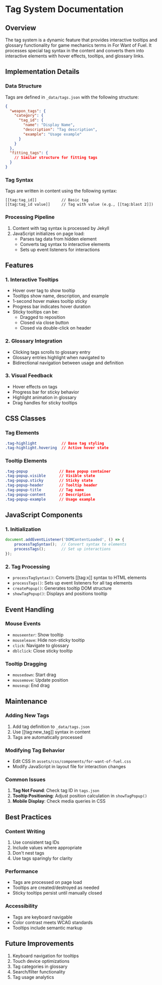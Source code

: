 # Tag System Documentation

## Overview
The tag system is a dynamic feature that provides interactive tooltips and glossary functionality for game mechanics terms in For Want of Fuel. It processes special tag syntax in the content and converts them into interactive elements with hover effects, tooltips, and glossary links.

## Implementation Details

### Data Structure
Tags are defined in `_data/tags.json` with the following structure:
```json
{
  "weapon_tags": {
    "category": {
      "tag_id": {
        "name": "Display Name",
        "description": "Tag description",
        "example": "Usage example"
      }
    }
  },
  "fitting_tags": {
    // Similar structure for fitting tags
  }
}
```

### Tag Syntax
Tags are written in content using the following syntax:
```
[[tag:tag_id]]           // Basic tag
[[tag:tag_id value]]     // Tag with value (e.g., [[tag:blast 2]])
```

### Processing Pipeline
1. Content with tag syntax is processed by Jekyll
2. JavaScript initializes on page load:
   - Parses tag data from hidden element
   - Converts tag syntax to interactive elements
   - Sets up event listeners for interactions

## Features

### 1. Interactive Tooltips
- Hover over tag to show tooltip
- Tooltips show name, description, and example
- 1-second hover makes tooltip sticky
- Progress bar indicates hover duration
- Sticky tooltips can be:
  - Dragged to reposition
  - Closed via close button
  - Closed via double-click on header

### 2. Glossary Integration
- Clicking tags scrolls to glossary entry
- Glossary entries highlight when navigated to
- Bidirectional navigation between usage and definition

### 3. Visual Feedback
- Hover effects on tags
- Progress bar for sticky behavior
- Highlight animation in glossary
- Drag handles for sticky tooltips

## CSS Classes

### Tag Elements
```css
.tag-highlight           // Base tag styling
.tag-highlight.hovering  // Active hover state
```

### Tooltip Elements
```css
.tag-popup              // Base popup container
.tag-popup.visible      // Visible state
.tag-popup.sticky       // Sticky state
.tag-popup-header       // Tooltip header
.tag-popup-title        // Tag name
.tag-popup-content      // Description
.tag-popup-example      // Usage example
```

## JavaScript Components

### 1. Initialization
```javascript
document.addEventListener('DOMContentLoaded', () => {
    processTagSyntax();  // Convert syntax to elements
    processTags();       // Set up interactions
});
```

### 2. Tag Processing
- `processTagSyntax()`: Converts [[tag:x]] syntax to HTML elements
- `processTags()`: Sets up event listeners for all tag elements
- `createPopup()`: Generates tooltip DOM structure
- `showTagPopup()`: Displays and positions tooltip

## Event Handling

### Mouse Events
- `mouseenter`: Show tooltip
- `mouseleave`: Hide non-sticky tooltip
- `click`: Navigate to glossary
- `dblclick`: Close sticky tooltip

### Tooltip Dragging
- `mousedown`: Start drag
- `mousemove`: Update position
- `mouseup`: End drag

## Maintenance

### Adding New Tags
1. Add tag definition to `_data/tags.json`
2. Use [[tag:new_tag]] syntax in content
3. Tags are automatically processed

### Modifying Tag Behavior
- Edit CSS in `assets/css/components/for-want-of-fuel.css`
- Modify JavaScript in layout file for interaction changes

### Common Issues
1. **Tag Not Found**: Check tag ID in `tags.json`
2. **Tooltip Positioning**: Adjust position calculation in `showTagPopup()`
3. **Mobile Display**: Check media queries in CSS

## Best Practices

### Content Writing
1. Use consistent tag IDs
2. Include values where appropriate
3. Don't nest tags
4. Use tags sparingly for clarity

### Performance
- Tags are processed on page load
- Tooltips are created/destroyed as needed
- Sticky tooltips persist until manually closed

### Accessibility
- Tags are keyboard navigable
- Color contrast meets WCAG standards
- Tooltips include semantic markup

## Future Improvements
1. Keyboard navigation for tooltips
2. Touch device optimizations
3. Tag categories in glossary
4. Search/filter functionality
5. Tag usage analytics 